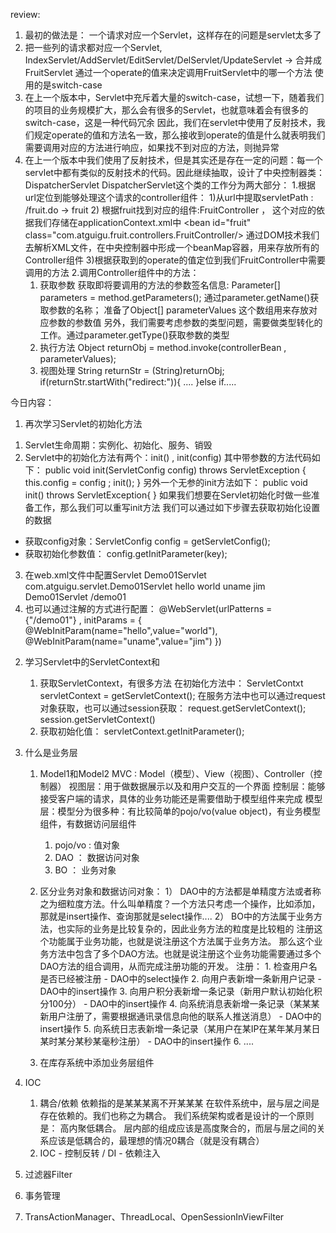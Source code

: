 review:

1. 最初的做法是： 一个请求对应一个Servlet，这样存在的问题是servlet太多了
2. 把一些列的请求都对应一个Servlet, IndexServlet/AddServlet/EditServlet/DelServlet/UpdateServlet -> 合并成FruitServlet
   通过一个operate的值来决定调用FruitServlet中的哪一个方法 使用的是switch-case
3. 在上一个版本中，Servlet中充斥着大量的switch-case，试想一下，随着我们的项目的业务规模扩大，那么会有很多的Servlet，也就意味着会有很多的switch-case，这是一种代码冗余
   因此，我们在servlet中使用了反射技术，我们规定operate的值和方法名一致，那么接收到operate的值是什么就表明我们需要调用对应的方法进行响应，如果找不到对应的方法，则抛异常
4. 在上一个版本中我们使用了反射技术，但是其实还是存在一定的问题：每一个servlet中都有类似的反射技术的代码。因此继续抽取，设计了中央控制器类：DispatcherServlet
   DispatcherServlet这个类的工作分为两大部分： 1.根据url定位到能够处理这个请求的controller组件： 1)从url中提取servletPath : /fruit.do -> fruit 2)
   根据fruit找到对应的组件:FruitController ， 这个对应的依据我们存储在applicationContext.xml中
   <bean id="fruit" class="com.atguigu.fruit.controllers.FruitController/>
   通过DOM技术我们去解析XML文件，在中央控制器中形成一个beanMap容器，用来存放所有的Controller组件 3)根据获取到的operate的值定位到我们FruitController中需要调用的方法
   2.调用Controller组件中的方法：
    1) 获取参数 获取即将要调用的方法的参数签名信息: Parameter[] parameters = method.getParameters(); 通过parameter.getName()获取参数的名称；
       准备了Object[] parameterValues 这个数组用来存放对应参数的参数值 另外，我们需要考虑参数的类型问题，需要做类型转化的工作。通过parameter.getType()获取参数的类型
    2) 执行方法 Object returnObj = method.invoke(controllerBean , parameterValues);
    3) 视图处理 String returnStr = (String)returnObj; if(returnStr.startWith("redirect:")){ .... }else if.....

今日内容：

1. 再次学习Servlet的初始化方法

1) Servlet生命周期：实例化、初始化、服务、销毁
2) Servlet中的初始化方法有两个：init() , init(config)
   其中带参数的方法代码如下： public void init(ServletConfig config) throws ServletException { this.config = config ; init(); }
   另外一个无参的init方法如下： public void init() throws ServletException{ } 如果我们想要在Servlet初始化时做一些准备工作，那么我们可以重写init方法
   我们可以通过如下步骤去获取初始化设置的数据

- 获取config对象：ServletConfig config = getServletConfig();
- 获取初始化参数值： config.getInitParameter(key);

3) 在web.xml文件中配置Servlet
   <servlet>
   <servlet-name>Demo01Servlet</servlet-name>
   <servlet-class>com.atguigu.servlet.Demo01Servlet</servlet-class>
   <init-param>
   <param-name>hello</param-name>
   <param-value>world</param-value>
   </init-param>
   <init-param>
   <param-name>uname</param-name>
   <param-value>jim</param-value>
   </init-param>
   </servlet>
   <servlet-mapping>
   <servlet-name>Demo01Servlet</servlet-name>
   <url-pattern>/demo01</url-pattern>
   </servlet-mapping>
4) 也可以通过注解的方式进行配置： @WebServlet(urlPatterns = {"/demo01"} , initParams = { @WebInitParam(name="hello",value="world"),
   @WebInitParam(name="uname",value="jim")
   })

2. 学习Servlet中的ServletContext和<context-param>
    1) 获取ServletContext，有很多方法 在初始化方法中： ServletContxt servletContext = getServletContext();
       在服务方法中也可以通过request对象获取，也可以通过session获取： request.getServletContext(); session.getServletContext()
    2) 获取初始化值： servletContext.getInitParameter();

3. 什么是业务层
    1) Model1和Model2 MVC : Model（模型）、View（视图）、Controller（控制器） 视图层：用于做数据展示以及和用户交互的一个界面
       控制层：能够接受客户端的请求，具体的业务功能还是需要借助于模型组件来完成 模型层：模型分为很多种：有比较简单的pojo/vo(value object)，有业务模型组件，有数据访问层组件
        1) pojo/vo : 值对象
        2) DAO ： 数据访问对象
        3) BO ： 业务对象

    2) 区分业务对象和数据访问对象： 1） DAO中的方法都是单精度方法或者称之为细粒度方法。什么叫单精度？一个方法只考虑一个操作，比如添加，那就是insert操作、查询那就是select操作.... 2）
       BO中的方法属于业务方法，也实际的业务是比较复杂的，因此业务方法的粒度是比较粗的 注册这个功能属于业务功能，也就是说注册这个方法属于业务方法。
       那么这个业务方法中包含了多个DAO方法。也就是说注册这个业务功能需要通过多个DAO方法的组合调用，从而完成注册功能的开发。 注册： 1. 检查用户名是否已经被注册 - DAO中的select操作 2.
       向用户表新增一条新用户记录 - DAO中的insert操作 3. 向用户积分表新增一条记录（新用户默认初始化积分100分） - DAO中的insert操作 4.
       向系统消息表新增一条记录（某某某新用户注册了，需要根据通讯录信息向他的联系人推送消息） - DAO中的insert操作 5. 向系统日志表新增一条记录（某用户在某IP在某年某月某日某时某分某秒某毫秒注册） -
       DAO中的insert操作 6. ....
    3) 在库存系统中添加业务层组件

4. IOC
    1) 耦合/依赖 依赖指的是某某某离不开某某某 在软件系统中，层与层之间是存在依赖的。我们也称之为耦合。 我们系统架构或者是设计的一个原则是： 高内聚低耦合。
       层内部的组成应该是高度聚合的，而层与层之间的关系应该是低耦合的，最理想的情况0耦合（就是没有耦合）
    2) IOC - 控制反转 / DI - 依赖注入


5. 过滤器Filter
6. 事务管理
7. TransActionManager、ThreadLocal、OpenSessionInViewFilter
